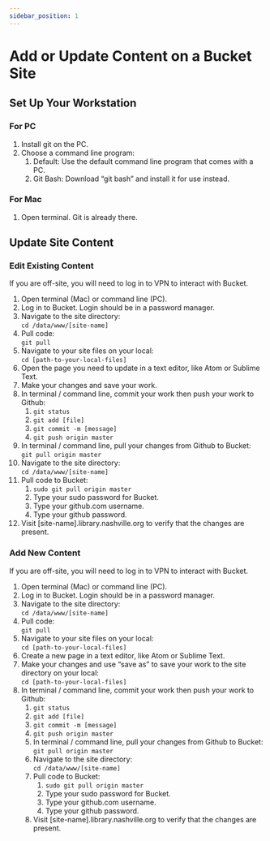 ```yaml
---
sidebar_position: 1
---
```


# Add or Update Content on a Bucket Site

## Set Up Your Workstation

### For PC

1. Install git on the PC.
1. Choose a command line program:
   1. Default: Use the default command line program that comes with a PC.
   1. Git Bash: Download “git bash” and install it for use instead.

### For Mac

1. Open terminal. Git is already there.

## Update Site Content

### Edit Existing Content

If you are off-site, you will need to log in to VPN to interact with Bucket.

1. Open terminal (Mac) or command line (PC).
1. Log in to Bucket. Login should be in a password manager.
1. Navigate to the site directory:  
`cd /data/www/[site-name]`
1. Pull code:  
`git pull`
1. Navigate to your site files on your local:  
`cd [path-to-your-local-files]`
1. Open the page you need to update in a text editor, like Atom or Sublime Text.
1. Make your changes and save your work.
1. In terminal / command line, commit your work then push your work to Github:
   1. `git status`
   1. `git add [file]`
   1. `git commit -m [message]`
   1. `git push origin master`
1. In terminal / command line, pull your changes from Github to Bucket:  
`git pull origin master`
1. Navigate to the site directory:  
`cd /data/www/[site-name]`
1. Pull code to Bucket:
   1. `sudo git pull origin master`
   1. Type your sudo password for Bucket.
   1. Type your github.com username.
   1. Type your github password.
1. Visit [site-name].library.nashville.org to verify that the changes are present.

### Add New Content

If you are off-site, you will need to log in to VPN to interact with Bucket.

1. Open terminal (Mac) or command line (PC).
1. Log in to Bucket. Login should be in a password manager.
1. Navigate to the site directory:  
`cd /data/www/[site-name]`
1. Pull code:  
`git pull`
1. Navigate to your site files on your local:  
`cd [path-to-your-local-files]`
1. Create a new page in a text editor, like Atom or Sublime Text.
1. Make your changes and use “save as” to save your work to the site directory on your local:  
`cd [path-to-your-local-files]`
1. In terminal / command line, commit your work then push your work to Github:
   1. `git status`
   1. `git add [file]`
   1. `git commit -m [message]`
   1. `git push origin master`
   1. In terminal / command line, pull your changes from Github to Bucket:  
   `git pull origin master`
   1. Navigate to the site directory:  
   `cd /data/www/[site-name]`
   1. Pull code to Bucket:
      1. `sudo git pull origin master`
      1. Type your sudo password for Bucket.
      1. Type your github.com username.
      1. Type your github password.
   1. Visit [site-name].library.nashville.org to verify that the changes are present.
